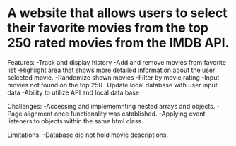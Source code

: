 # A website that allows users to select their favorite movies from the top 250 rated movies from the IMDB API. 

Features: 
  -Track and display history
  -Add and remove movies from favorite list
  -Highlight area that shows more detailed information about the user selected movie.
  -Randomize shown movies
  -Filter by movie rating
  -Input movies not found on the top 250
  -Update local database with user input data
  -Ability to utilize API and local data base


Challenges: 
  -Accessing and implememnting nested arrays and objects. 
  -Page alignment once functionality was established. 
  -Applying event listeners to objects within the same html class.  

Limitations: 
  -Database did not hold movie descriptions. 














